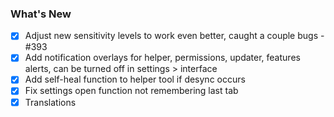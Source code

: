 ### What's New

- [x] Adjust new sensitivity levels to work even better, caught a couple bugs - #393
- [x] Add notification overlays for helper, permissions, updater, features alerts, can be turned off in settings > interface
- [x] Add self-heal function to helper tool if desync occurs
- [x] Fix settings open function not remembering last tab
- [x] Translations
